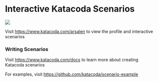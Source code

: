 # Interactive Katacoda Scenarios

[![](http://shields.katacoda.com/katacoda/arsalen/count.svg)](https://www.katacoda.com/arsalen "Get your profile on Katacoda.com")

Visit https://www.katacoda.com/arsalen to view the profile and interactive scenarios

### Writing Scenarios
Visit https://www.katacoda.com/docs to learn more about creating Katacoda scenarios

For examples, visit https://github.com/katacoda/scenario-example
